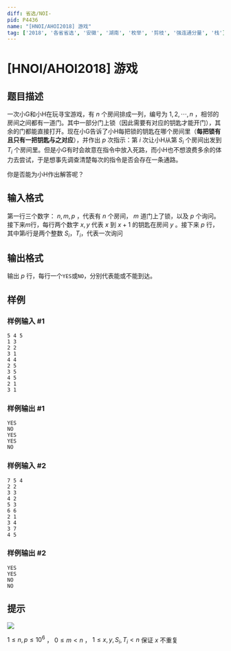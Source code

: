 ```yaml
---
diff: 省选/NOI-
pid: P4436
name: "[HNOI/AHOI2018] 游戏"
tag: ['2018', '各省省选', '安徽', '湖南', '枚举', '剪枝', '强连通分量', '栈']
---
```

# [HNOI/AHOI2018] 游戏
## 题目描述

一次小G和小H在玩寻宝游戏，有 $n$ 个房间排成一列，编号为 $1,2,\cdots,n$ ，相邻的房间之间都有一道门。其中一部分门上锁（因此需要有对应的钥匙才能开门），其余的门都能直接打开。现在小G告诉了小H每把锁的钥匙在哪个房间里（**每把锁有且只有一把钥匙与之对应**），并作出 $p$ 次指示：第 $i$ 次让小H从第 $S_i$ 个房间出发到 $T_i$ 个房间里。但是小G有时会故意在指令中放入死路，而小H也不想浪费多余的体力去尝试，于是想事先调查清楚每次的指令是否会存在一条通路。

你是否能为小H作出解答呢？
## 输入格式

第一行三个数字： $n,m,p$ ，代表有 $n$ 个房间， $m$ 道门上了锁，以及 $p$ 个询问。接下来$m$行，每行两个数字 $x,y$ 代表 $x$ 到 $x+1$ 的钥匙在房间 $y$ 。接下来 $p$ 行，其中第$i$行是两个整数 $S_i$，$T_i$，代表一次询问
## 输出格式

输出 $p$ 行，每行一个`YES`或`NO`，分别代表能或不能到达。
## 样例

### 样例输入 #1
```
5 4 5 
1 3
2 2 
3 1
4 4
2 5
3 5
4 5 
2 1
3 1
```
### 样例输出 #1
```
YES
NO
YES
YES
NO
```
### 样例输入 #2
```
7 5 4
2 2
3 3 
4 2 
5 3 
6 6
2 1
3 4
3 7
4 5
```
### 样例输出 #2
```
YES
YES
NO
NO
```
## 提示

![](https://cdn.luogu.com.cn/upload/pic/17503.png)

$1\le n,p\le 10^6$ ， $0\le m <n$ ， $1\le x,y,S_i,T_i<n$ 保证 $x$ 不重复
